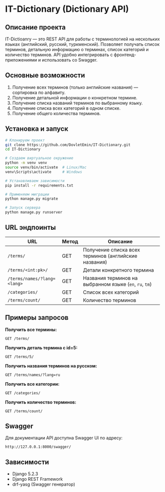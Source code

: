 # IT-Dictionary (Dictionary API)

## Описание проекта

IT-Dictioanry — это REST API для работы с терминологией на нескольких языках (английский, русский, туркменский). Позволяет получать список терминов, детальную информацию о терминах, список категорий и количество терминов. API удобно интегрировать с фронтенд-приложениями и использовать со Swagger.

## Основные возможности

1. Получение всех терминов (только английские названия) — сортировка по алфавиту.
2. Получение детальной информации о конкретном термине.
3. Получение списка названий терминов по выбранному языку.
4. Получение списка всех категорий в одном списке.
5. Получение общего количества терминов.

## Установка и запуск

```bash
# Клонируем проект
git clone https://github.com/DovletEmin/IT-Dictionary.git
cd IT-Dictionary

# Создаем виртуальное окружение
python -m venv venv
source venv/bin/activate  # Linux/Mac
venv\Scripts\activate     # Windows

# Устанавливаем зависимости
pip install -r requirements.txt

# Применяем миграции
python manage.py migrate

# Запуск сервера
python manage.py runserver
```

## URL эндпоинты

| URL                         | Метод | Описание                                                |
| --------------------------- | ----- | ------------------------------------------------------- |
| `/terms/`                   | GET   | Получение списка всех терминов (английские названия)    |
| `/terms/<int:pk>/`          | GET   | Детали конкретного термина                              |
| `/terms/names/?lang=<lang>` | GET   | Названия терминов на выбранном языке (`en`, `ru`, `tm`) |
| `/categories/`              | GET   | Список всех категорий                                   |
| `/terms/count/`             | GET   | Количество терминов                                     |

## Примеры запросов

**Получить все термины:**

```
GET /terms/
```

**Получить деталь термина с id=5:**

```
GET /terms/5/
```

**Получить названия терминов на русском:**

```
GET /terms/names/?lang=ru
```

**Получить все категории:**

```
GET /categories/
```

**Получить количество терминов:**

```
GET /terms/count/
```

## Swagger

Для документации API доступна Swagger UI по адресу:

```
http://127.0.0.1:8000/swagger/
```

## Зависимости

- Django 5.2.3
- Django REST Framework
- drf-yasg (Swagger генератор)
